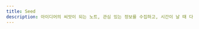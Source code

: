 ```yaml
---
title: Seed
description: 아이디어의 씨앗이 되는 노트, 관심 있는 정보를 수집하고, 시간이 날 때 다시 검토하며, 그 과정에서 노트를 작성한다.
---
```

